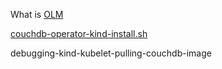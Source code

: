 

What is [OLM](https://rrhg.github.io/olm)

[couchdb-operator-kind-install.sh](https://github.com/rrhg/rrhg.github.io/blob/master/couchdb-operator-kind-install.sh)

debugging-kind-kubelet-pulling-couchdb-image

